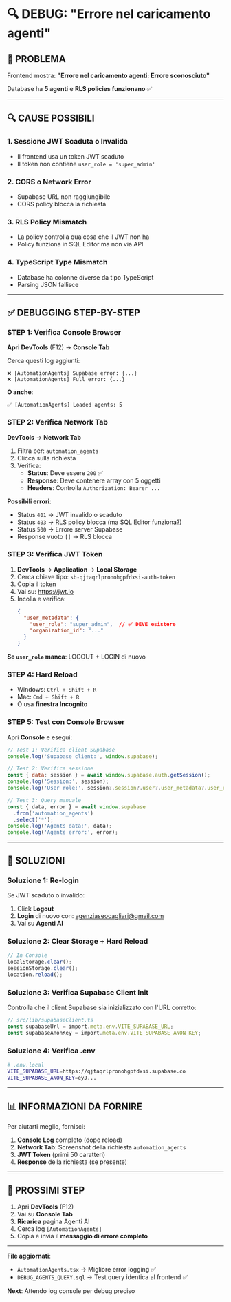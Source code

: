 # 🔍 DEBUG: "Errore nel caricamento agenti"

## 🎯 PROBLEMA

Frontend mostra: **"Errore nel caricamento agenti: Errore sconosciuto"**

Database ha **5 agenti** e **RLS policies funzionano** ✅

---

## 🔍 CAUSE POSSIBILI

### 1. Sessione JWT Scaduta o Invalida
- Il frontend usa un token JWT scaduto
- Il token non contiene `user_role = 'super_admin'`

### 2. CORS o Network Error
- Supabase URL non raggiungibile
- CORS policy blocca la richiesta

### 3. RLS Policy Mismatch
- La policy controlla qualcosa che il JWT non ha
- Policy funziona in SQL Editor ma non via API

### 4. TypeScript Type Mismatch
- Database ha colonne diverse da tipo TypeScript
- Parsing JSON fallisce

---

## ✅ DEBUGGING STEP-BY-STEP

### STEP 1: Verifica Console Browser

**Apri DevTools** (F12) → **Console Tab**

Cerca questi log aggiunti:
```
❌ [AutomationAgents] Supabase error: {...}
❌ [AutomationAgents] Full error: {...}
```

**O anche**:
```
✅ [AutomationAgents] Loaded agents: 5
```

### STEP 2: Verifica Network Tab

**DevTools** → **Network Tab**

1. Filtra per: `automation_agents`
2. Clicca sulla richiesta
3. Verifica:
   - **Status**: Deve essere `200` ✅
   - **Response**: Deve contenere array con 5 oggetti
   - **Headers**: Controlla `Authorization: Bearer ...`

**Possibili errori**:
- Status `401` → JWT invalido o scaduto
- Status `403` → RLS policy blocca (ma SQL Editor funziona?)
- Status `500` → Errore server Supabase
- Response vuoto `[]` → RLS blocca

### STEP 3: Verifica JWT Token

1. **DevTools** → **Application** → **Local Storage**
2. Cerca chiave tipo: `sb-qjtaqrlpronohgpfdxsi-auth-token`
3. Copia il token
4. Vai su: https://jwt.io
5. Incolla e verifica:
   ```json
   {
     "user_metadata": {
       "user_role": "super_admin",  // ✅ DEVE esistere
       "organization_id": "..."
     }
   }
   ```

**Se `user_role` manca**: LOGOUT + LOGIN di nuovo

### STEP 4: Hard Reload

- Windows: `Ctrl + Shift + R`
- Mac: `Cmd + Shift + R`
- O usa **finestra Incognito**

### STEP 5: Test con Console Browser

Apri **Console** e esegui:

```javascript
// Test 1: Verifica client Supabase
console.log('Supabase client:', window.supabase);

// Test 2: Verifica sessione
const { data: session } = await window.supabase.auth.getSession();
console.log('Session:', session);
console.log('User role:', session?.session?.user?.user_metadata?.user_role);

// Test 3: Query manuale
const { data, error } = await window.supabase
  .from('automation_agents')
  .select('*');
console.log('Agents data:', data);
console.log('Agents error:', error);
```

---

## 🔧 SOLUZIONI

### Soluzione 1: Re-login
Se JWT scaduto o invalido:
1. Click **Logout**
2. **Login** di nuovo con: agenziaseocagliari@gmail.com
3. Vai su **Agenti AI**

### Soluzione 2: Clear Storage + Hard Reload
```javascript
// In Console
localStorage.clear();
sessionStorage.clear();
location.reload();
```

### Soluzione 3: Verifica Supabase Client Init
Controlla che il client Supabase sia inizializzato con l'URL corretto:

```typescript
// src/lib/supabaseClient.ts
const supabaseUrl = import.meta.env.VITE_SUPABASE_URL;
const supabaseAnonKey = import.meta.env.VITE_SUPABASE_ANON_KEY;
```

### Soluzione 4: Verifica .env
```bash
# .env.local
VITE_SUPABASE_URL=https://qjtaqrlpronohgpfdxsi.supabase.co
VITE_SUPABASE_ANON_KEY=eyJ...
```

---

## 📊 INFORMAZIONI DA FORNIRE

Per aiutarti meglio, fornisci:

1. **Console Log** completo (dopo reload)
2. **Network Tab**: Screenshot della richiesta `automation_agents`
3. **JWT Token** (primi 50 caratteri)
4. **Response** della richiesta (se presente)

---

## 🎯 PROSSIMI STEP

1. Apri **DevTools** (F12)
2. Vai su **Console Tab**
3. **Ricarica** pagina Agenti AI
4. Cerca log `[AutomationAgents]`
5. Copia e invia il **messaggio di errore completo**

---

**File aggiornati**:
- `AutomationAgents.tsx` → Migliore error logging ✅
- `DEBUG_AGENTS_QUERY.sql` → Test query identica al frontend ✅

**Next**: Attendo log console per debug preciso
